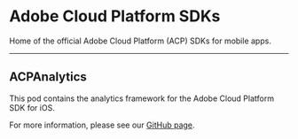 # Adobe Cloud Platform SDKs
Home of the official Adobe Cloud Platform (ACP) SDKs for mobile apps.

<hr>

## ACPAnalytics

This pod contains the analytics framework for the Adobe Cloud Platform SDK for iOS.

For more information, please see our [GitHub page](https://github.com/Adobe-Marketing-Cloud/acp-sdks).
